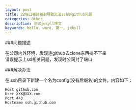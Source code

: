 ```yaml
---
layout: post
title: 22端口被封被封导致无法ssh到github问题
categories: Other
description: 测试jekyll博文
keywords: hello, word, 第一, jekyll
---
```


###问题描述   
   
在公司内外环境，发现连github去clone东西搞不下来  
错误提示上ssl相关问题，发现时公司封了端口  
  
###解决办法  
  
在.ssh目录下新建一个名为config(没有后缀名)的文件，内容如下：  
```
Host github.com  
User XXX@XXX.com  
Port 443  
Hostname ssh.github.com
```


